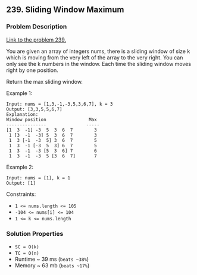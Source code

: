 ## 239. Sliding Window Maximum

### Problem Description

[Link to the problem 239.](https://leetcode.com/problems/sliding-window-maximum/description/)

You are given an array of integers nums, there is a sliding window of size k which is moving from the very left of the array to the very right. You can only see the k numbers in the window. Each time the sliding window moves right by one position.

Return the max sliding window.



Example 1:

```
Input: nums = [1,3,-1,-3,5,3,6,7], k = 3
Output: [3,3,5,5,6,7]
Explanation:
Window position                Max
---------------               -----
[1  3  -1] -3  5  3  6  7        3
 1 [3  -1  -3] 5  3  6  7        3
 1  3 [-1  -3  5] 3  6  7        5
 1  3  -1 [-3  5  3] 6  7        5
 1  3  -1  -3 [5  3  6] 7        6
 1  3  -1  -3  5 [3  6  7]       7
```
Example 2:

```
Input: nums = [1], k = 1
Output: [1]
```

Constraints:

* `1 <= nums.length <= 105`
* `-104 <= nums[i] <= 104`
* `1 <= k <= nums.length`

### Solution Properties

* `SC = O(k)`
* `TC = O(n)`
* Runtime ~ 39 ms (`beats ~38%`)
* Memory ~ 63 mb (`beats ~17%`)